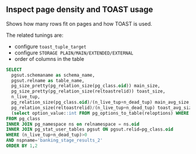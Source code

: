 


## Inspect page density and TOAST usage
Shows how many rows fit on pages and how TOAST is used.

The related tunings are:
* configure `toast_tuple_target`
* configure ```STORAGE PLAIN/MAIN/EXTENDED/EXTERNAL```
* order of columns in the table

```sql
SELECT
  pgsut.schemaname as schema_name,
  pgsut.relname as table_name,
  pg_size_pretty(pg_relation_size(pg_class.oid)) main_size,
  pg_size_pretty(pg_relation_size(reltoastrelid)) toast_size,
  n_live_tup,
  pg_relation_size(pg_class.oid)/(n_live_tup+n_dead_tup) main_avg_size,
  pg_relation_size(reltoastrelid)/(n_live_tup+n_dead_tup) toast_avg_size,
  (select option_value::int FROM pg_options_to_table(reloptions) WHERE option_name='toast_tuple_target') as toast_tuple_target
FROM pg_class
INNER JOIN pg_namespace ns on relnamespace = ns.oid   
INNER JOIN pg_stat_user_tables pgsut ON pgsut.relid=pg_class.oid
WHERE (n_live_tup+n_dead_tup)>0
AND nspname='banking_stage_results_2'
ORDER BY 1,2
```